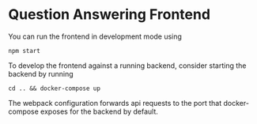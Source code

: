 # Question Answering Frontend


You can run the frontend in development mode using
```
npm start
```

To develop the frontend against a running backend, consider starting the backend by running
```
cd .. && docker-compose up
```
The webpack configuration forwards api requests to the port that docker-compose exposes for the backend by default.